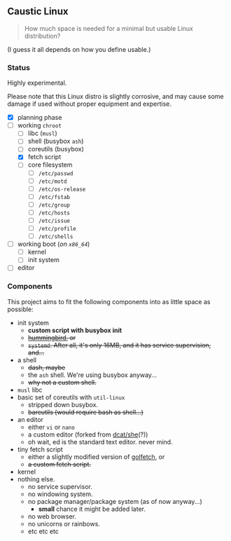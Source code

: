 ## Caustic Linux

> How much space is needed for a minimal but usable Linux distribution?

(I guess it all depends on how you define usable.)

### Status

Highly experimental.

Please note that this Linux distro is slightly corrosive, and may cause some
damage if used without proper equipment and expertise.

- [x] planning phase
- [ ] working `chroot`
	- [ ] libc (`musl`)
	- [ ] shell (busybox `ash`)
	- [ ] coreutils (busybox)
	- [x] fetch script
	- [ ] core filesystem
		- [ ] `/etc/passwd`
		- [ ] `/etc/motd`
		- [ ] `/etc/os-release`
		- [ ] `/etc/fstab`
		- [ ] `/etc/group`
		- [ ] `/etc/hosts`
		- [ ] `/etc/issue`
		- [ ] `/etc/profile`
		- [ ] `/etc/shells`
- [ ] working boot (*on `x86_64`*)
	- [ ] kernel
	- [ ] init system
- [ ] editor

### Components

This project aims to fit the following components into as little space as
possible:

- init system
	- **custom script with busybox init**
	- <s>[hummingbird](https://github.com/Sweets/hummingbird), or</s>
	- <s>`systemd`. After all, it's only 16MB, and it has service supervision, and...</s>
- a shell
	- <s>dash, maybe</s>
	- the `ash` shell. We're using busybox anyway...
	- <s>why not a custom shell.</s>
- `musl` libc
- basic set of coreutils with `util-linux`
	- stripped down busybox.
	- <s>bareutils (would require bash as shell...)</s>
- an editor
	- either `vi` or `nano`
	- a custom editor (forked from [dcat/she](https://github.com/dcat/she)(?))
	- oh wait, ed is the standard text editor. never mind.
- tiny fetch script
	- either a slightly modified version of
	[golfetch](https://github.com/dylanaraps/golfetch), or
	- <s>a custom fetch script.</s>
- kernel
- nothing else.
	- no service supervisor.
	- no windowing system.
	- no package manager/package system (as of now anyway...)
		- **small** chance it might be added later.
	- no web browser.
	- no unicorns or rainbows.
	- etc etc etc
